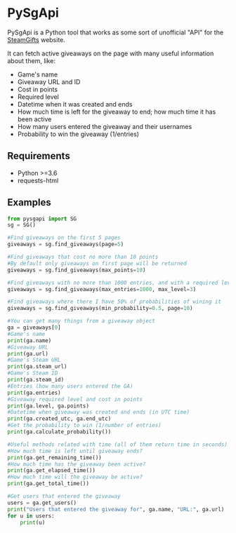 # PySgApi

PySgApi is a Python tool that works as some sort of unofficial "API" for the [SteamGifts](http://www.steamgifts.com) website.

It can fetch active giveaways on the page with many useful information about them, like:

* Game's name
* Giveaway URL and ID
* Cost in points
* Required level
* Datetime when it was created and ends
* How much time is left for the giveaway to end; how much time it has been active
* How many users entered the giveaway and their usernames
* Probability to win the giveaway (1/entries)

## Requirements

* Python >=3.6
* requests-html

## Examples

```python
from pysgapi import SG
sg = SG()

#Find giveaways on the first 5 pages
giveaways = sg.find_giveaways(page=5)

#Find giveaways that cost no more than 10 points
#By default only giveaways on first page will be returned
giveaways = sg.find_giveaways(max_points=10)

#Find giveaways with no more than 1000 entries, and with a required level not higher than 3
giveaways = sg.find_giveaways(max_entries=1000, max_level=3)

#Find giveaways where there I have 50% of probabilities of wining it
giveaways = sg.find_giveaways(min_probability=0.5, page=10)

#You can get many things from a giveaway object
ga = giveaways[0]
#Game's name
print(ga.name)
#Giveaway URL
print(ga.url)
#Game's Steam URL
print(ga.steam_url)
#Game's Steam ID
print(ga.steam_id)
#Entries (how many users entered the GA)
print(ga.entries)
#Giveaway required level and cost in points
print(ga.level, ga.points)
#Datetime when giveaway was created and ends (in UTC time)
print(ga.created_utc, ga.end_utc)
#Get the probability to win (1/number of entries)
print(ga.calculate_probability())

#Useful methods related with time (all of them return time in seconds)
#How much time is left until giveaway ends?
print(ga.get_remaining_time())
#How much time has the giveaway been active?
print(ga.get_elapsed_time())
#How much time will the giveaway be active?
print(ga.get_total_time())

#Get users that entered the giveaway
users = ga.get_users()
print("Users that entered the giveaway for", ga.name, "URL:", ga.url)
for u in users:
    print(u)
```
